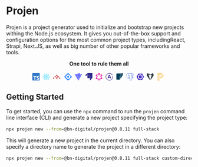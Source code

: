 # Projen

Projen is a project generator used to initialize and bootstrap new projects withing the Node.js ecosystem. It gives you out-of-the-box support and configuration
options for the most common project types, includingReact, Strapi, Next.JS, as well as big number of other popular frameworks and tools.

<p align="center">
<b>One tool to rule them all</b>
<br/>
<br/>
  <img alt="Typescript" height="20" width="20" src="docs/icons/typescript.svg" />&nbsp;
  <img alt="React" height="20" width="20" src="docs/icons/react.svg" />&nbsp;
  <img alt="React Router" height="20" width="20" src="docs/icons/reactrouter.svg" /> &nbsp;
  <img alt="Ant Design" height="20" width="20" src="docs/icons/antdesign.svg" />&nbsp;
  <img alt="Vite" height="20" width="20" src="docs/icons/vite.svg" />&nbsp;
  <img alt="Strapi" height="20" width="20" src="docs/icons/strapi.svg" />&nbsp;
  <img alt="GraphQL" height="20" width="20" src="docs/icons/graphql.svg" />&nbsp;
  <img alt="Apollo Graphql" height="20" width="20" src="docs/icons/apollographql.svg" />&nbsp;
  <img alt="SQLite" height="20" width="20" src="docs/icons/sqlite.svg" />&nbsp;
  <img alt="Postgres" height="20" width="20" src="docs/icons/postgresql.svg" />&nbsp;
  <img alt="ESlint" height="20" width="20" src="docs/icons/eslint.svg" />&nbsp;
  <img alt="Stylelint" height="20" width="20" src="docs/icons/stylelint.svg" />&nbsp;
  <img alt="Prettier" height="20" width="20" src="docs/icons/prettier.svg" />&nbsp;
</p>

## Getting Started

To get started, you can use the `npx` command to run the `projen` command line interface (CLI) and generate a new project specifying the project type:

```bash
npx projen new --from=@bn-digital/projen@0.8.11 full-stack
```

This will generate a new project in the current directory. You can also specify a directory name to generate the project in a different directory:

```bash
npx projen new --from=@bn-digital/projen@0.8.11 full-stack custom-directory
```